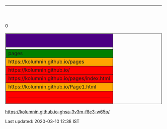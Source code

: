 <html><head>
<meta content="text/html; charset=utf-8" http-equiv="Content-Type" />
<link rel="stylesheet" href="/kol.css" type="text/css">
</head>
<body bgcolor="">
<header><HR></header>
<table width="" border="" cols="" rows="" align="center" bordercollapse="" rules=""  bgcolor="">
<col group valign="top">
<col border=""  align="left"><col border=""  align="center"><col align=right border="" ><tr><td></td></tr>
<col valign=top align=left width="" height=""><thead valign=top><tr><th bgcolor=indigo><H2></H2></th></tr>
</thead>
<tfoot><tr><td bgcolor=red><hr></td></tr></tfoot>
<tbody bgcolor=orange>
<tr><td bgcolor=green colspan=3>pages</td></tr>
<tr><td bgcolor="">https://kolumnin.github.io/pages</td></tr>
<tr><td bgcolor=red>https://kolumnin.github.io/</td></tr>
<tr><td bgcolor=red>https://kolumnin.github.io/pages/index.html</td></tr>
<tr><td>https://kolumnin.github.io/Page1.html</td></tr>
0
</tbody>
</table> 


https://kolumnin.github.io-ghsa-3v3m-f8c3-w65p/


<footer>Last updated: 2020-03-10 12:38 IST</footer>
</body></html>
